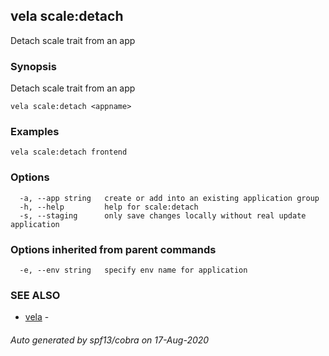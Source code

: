 ## vela scale:detach

Detach scale trait from an app

### Synopsis

Detach scale trait from an app

```
vela scale:detach <appname>
```

### Examples

```
vela scale:detach frontend
```

### Options

```
  -a, --app string   create or add into an existing application group
  -h, --help         help for scale:detach
  -s, --staging      only save changes locally without real update application
```

### Options inherited from parent commands

```
  -e, --env string   specify env name for application
```

### SEE ALSO

* [vela](vela.md)	 - 

###### Auto generated by spf13/cobra on 17-Aug-2020
